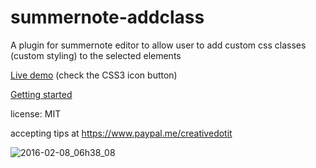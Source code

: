 # summernote-addclass
A plugin for summernote editor to allow user to add custom css classes (custom styling) to the selected elements 

[Live demo](https://jsfiddle.net/rastrano/dtgr5q29/) (check the CSS3 icon button)

[Getting started](https://github.com/creativeprogramming/summernote-addclass/wiki/) 

license: MIT

accepting tips at https://www.paypal.me/creativedotit 


![2016-02-08_06h38_08](https://cloud.githubusercontent.com/assets/954291/12879122/07e6edd0-ce2f-11e5-94f8-bd630fc7b07a.png)
